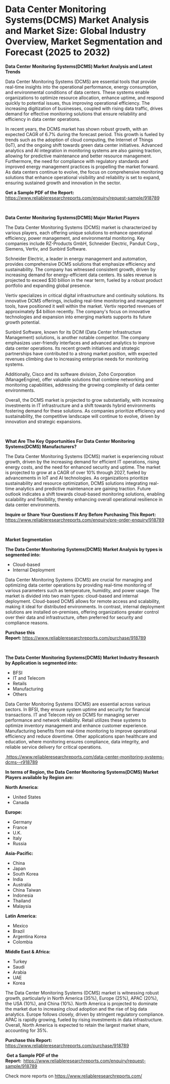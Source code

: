 <p><h1>Data Center Monitoring Systems(DCMS) Market Analysis and Market Size: Global Industry Overview, Market Segmentation and Forecast (2025 to 2032)</h1></p><p><strong>Data Center Monitoring Systems(DCMS) Market Analysis and Latest Trends</strong></p>
<p><p>Data Center Monitoring Systems (DCMS) are essential tools that provide real-time insights into the operational performance, energy consumption, and environmental conditions of data centers. These systems enable organizations to optimize resource allocation, enhance uptime, and respond quickly to potential issues, thus improving operational efficiency. The increasing digitization of businesses, coupled with rising data traffic, drives demand for effective monitoring solutions that ensure reliability and efficiency in data center operations.</p><p>In recent years, the DCMS market has shown robust growth, with an expected CAGR of 6.7% during the forecast period. This growth is fueled by trends such as the adoption of cloud computing, the Internet of Things (IoT), and the ongoing shift towards green data center initiatives. Advanced analytics and AI integration in monitoring systems are also gaining traction, allowing for predictive maintenance and better resource management. Furthermore, the need for compliance with regulatory standards and improved energy management practices is propelling the market forward. As data centers continue to evolve, the focus on comprehensive monitoring solutions that enhance operational visibility and reliability is set to expand, ensuring sustained growth and innovation in the sector.</p></p>
<p><strong>Get a Sample PDF of the Report:&nbsp;</strong> <a href="https://www.reliableresearchreports.com/enquiry/request-sample/918789?utm_campaign=3105&utm_medium=2&utm_source=Github&utm_content=ia&utm_term=11032025&utm_id=data-center-monitoring-systemsdcms">https://www.reliableresearchreports.com/enquiry/request-sample/918789</a></p>
<p>&nbsp;</p>
<p><strong>Data Center Monitoring Systems(DCMS) Major Market Players</strong></p>
<p><p>The Data Center Monitoring Systems (DCMS) market is characterized by various players, each offering unique solutions to enhance operational efficiency, power management, and environmental monitoring. Key companies include RZ-Products GmbH, Schneider Electric, Panduit Corp., Siemens, Vertiv, and Sunbird Software.</p><p>Schneider Electric, a leader in energy management and automation, provides comprehensive DCMS solutions that emphasize efficiency and sustainability. The company has witnessed consistent growth, driven by increasing demand for energy-efficient data centers. Its sales revenue is projected to exceed $30 billion in the near term, fueled by a robust product portfolio and expanding global presence.</p><p>Vertiv specializes in critical digital infrastructure and continuity solutions. Its innovative DCMS offerings, including real-time monitoring and management tools, have positioned it well within the market. Vertiv reported revenues of approximately $4 billion recently. The company's focus on innovative technologies and expansion into emerging markets supports its future growth potential.</p><p>Sunbird Software, known for its DCIM (Data Center Infrastructure Management) solutions, is another notable competitor. The company emphasizes user-friendly interfaces and advanced analytics to improve data center operations. Its recent growth initiatives and strategic partnerships have contributed to a strong market position, with expected revenues climbing due to increasing enterprise needs for monitoring systems.</p><p>Additionally, Cisco and its software division, Zoho Corporation (ManageEngine), offer valuable solutions that combine networking and monitoring capabilities, addressing the growing complexity of data center environments.</p><p>Overall, the DCMS market is projected to grow substantially, with increasing investments in IT infrastructure and a shift towards hybrid environments fostering demand for these solutions. As companies prioritize efficiency and sustainability, the competitive landscape will continue to evolve, driven by innovation and strategic expansions.</p></p>
<p>&nbsp;</p>
<p><strong>What Are The Key Opportunities For Data Center Monitoring Systems(DCMS) Manufacturers?</strong></p>
<p><p>The Data Center Monitoring Systems (DCMS) market is experiencing robust growth, driven by the increasing demand for efficient IT operations, rising energy costs, and the need for enhanced security and uptime. The market is projected to grow at a CAGR of over 10% through 2027, fueled by advancements in IoT and AI technologies. As organizations prioritize sustainability and resource optimization, DCMS solutions integrating real-time analytics and predictive maintenance are gaining traction. Future outlook indicates a shift towards cloud-based monitoring solutions, enabling scalability and flexibility, thereby enhancing overall operational resilience in data center environments.</p></p>
<p><strong>Inquire or Share Your Questions If Any Before Purchasing This Report:</strong> <a href="https://www.reliableresearchreports.com/enquiry/pre-order-enquiry/918789?utm_campaign=3105&utm_medium=2&utm_source=Github&utm_content=ia&utm_term=11032025&utm_id=data-center-monitoring-systemsdcms">https://www.reliableresearchreports.com/enquiry/pre-order-enquiry/918789</a></p>
<p>&nbsp;</p>
<p><strong>Market Segmentation</strong></p>
<p><strong>The Data Center Monitoring Systems(DCMS) Market Analysis by types is segmented into:</strong></p>
<p><ul><li>Cloud-based</li><li>Internal Deployment</li></ul></p>
<p><p>Data Center Monitoring Systems (DCMS) are crucial for managing and optimizing data center operations by providing real-time monitoring of various parameters such as temperature, humidity, and power usage. The market is divided into two main types: cloud-based and internal deployment. Cloud-based DCMS allows for remote access and scalability, making it ideal for distributed environments. In contrast, internal deployment solutions are installed on-premises, offering organizations greater control over their data and infrastructure, often preferred for security and compliance reasons.</p></p>
<p><strong>Purchase this Report:&nbsp;</strong><a href="https://www.reliableresearchreports.com/purchase/918789?utm_campaign=3105&utm_medium=2&utm_source=Github&utm_content=ia&utm_term=11032025&utm_id=data-center-monitoring-systemsdcms">https://www.reliableresearchreports.com/purchase/918789</a></p>
<p>&nbsp;</p>
<p><strong>The Data Center Monitoring Systems(DCMS) Market Industry Research by Application is segmented into:</strong></p>
<p><ul><li>BFSI</li><li>IT and Telecom</li><li>Retails</li><li>Manufacturing</li><li>Others</li></ul></p>
<p><p>Data Center Monitoring Systems (DCMS) are essential across various sectors. In BFSI, they ensure system uptime and security for financial transactions. IT and Telecom rely on DCMS for managing server performance and network reliability. Retail utilizes these systems to optimize inventory management and enhance customer experience. Manufacturing benefits from real-time monitoring to improve operational efficiency and reduce downtime. Other applications span healthcare and education, where monitoring ensures compliance, data integrity, and reliable service delivery for critical operations.</p></p>
<p><a href="https://www.reliableresearchreports.com/data-center-monitoring-systems-dcms--r918789?utm_campaign=3105&utm_medium=2&utm_source=Github&utm_content=ia&utm_term=11032025&utm_id=data-center-monitoring-systemsdcms">&nbsp;https://www.reliableresearchreports.com/data-center-monitoring-systems-dcms--r918789</a></p>
<p><strong>In terms of Region, the Data Center Monitoring Systems(DCMS) Market Players available by Region are:</strong></p>
<p>
    <p> <strong> North America: </strong>
        <ul>
            <li>United States</li>
            <li>Canada</li>
        </ul>
        </p> 
    <p> <strong> Europe: </strong>
        <ul>
            <li>Germany</li>
            <li>France</li>
            <li>U.K.</li>
            <li>Italy</li>
            <li>Russia</li>
        </ul>
        </p> 
    <p> <strong> Asia-Pacific: </strong>
        <ul>
            <li>China</li>
            <li>Japan</li>
            <li>South Korea</li>
            <li>India</li>
            <li>Australia</li>
            <li>China Taiwan</li>
            <li>Indonesia</li>
            <li>Thailand</li>
            <li>Malaysia</li>
        </ul>
        </p> 
    <p> <strong> Latin America: </strong>
        <ul>
            <li>Mexico</li>
            <li>Brazil</li>
            <li>Argentina Korea</li>
            <li>Colombia</li>
        </ul>
        </p> 
    <p> <strong> Middle East & Africa: </strong>
        <ul>
            <li>Turkey</li>
            <li>Saudi</li>
            <li>Arabia</li>
            <li>UAE</li>
            <li>Korea</li>
        </ul>
    </p>
    </p>
<p><p>The Data Center Monitoring Systems (DCMS) market is witnessing robust growth, particularly in North America (35%), Europe (25%), APAC (20%), the USA (10%), and China (10%). North America is projected to dominate the market due to increasing cloud adoption and the rise of big data analytics. Europe follows closely, driven by stringent regulatory compliance. APAC is rapidly growing, fueled by rising investments in data infrastructure. Overall, North America is expected to retain the largest market share, accounting for 35%.</p></p>
<p><strong>Purchase this Report: </strong><a href="https://www.reliableresearchreports.com/purchase/918789?utm_campaign=3105&utm_medium=2&utm_source=Github&utm_content=ia&utm_term=11032025&utm_id=data-center-monitoring-systemsdcms">https://www.reliableresearchreports.com/purchase/918789</a></p>
<p>&nbsp;<strong>Get a Sample PDF of the Report:&nbsp;&nbsp;</strong><a href="https://www.reliableresearchreports.com/enquiry/request-sample/918789?utm_campaign=3105&utm_medium=2&utm_source=Github&utm_content=ia&utm_term=11032025&utm_id=data-center-monitoring-systemsdcms">https://www.reliableresearchreports.com/enquiry/request-sample/918789</a></p>
<p><strong></strong></p>
<p>Check more reports on <a href="https://www.reliableresearchreports.com/?utm_campaign=3105&utm_medium=2&utm_source=Github&utm_content=ia&utm_term=11032025&utm_id=data-center-monitoring-systemsdcms">https://www.reliableresearchreports.com/</a></p>